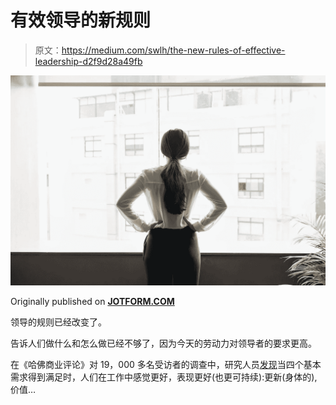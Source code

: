 # 有效领导的新规则

> 原文：<https://medium.com/swlh/the-new-rules-of-effective-leadership-d2f9d28a49fb>

![](img/dbd70dadd55538e253f2eda038b7cd48.png)

Originally published on [**JOTFORM.COM**](https://www.jotform.com/blog/effective-leadership/)

领导的规则已经改变了。

告诉人们做什么和怎么做已经不够了，因为今天的劳动力对领导者的要求更高。

在《哈佛商业评论》对 19，000 多名受访者的调查中，研究人员[发现](https://hbr.org/2014/06/the-power-of-meeting-your-employees-needs)当四个基本需求得到满足时，人们在工作中感觉更好，表现更好(也更可持续):更新(身体的),价值…
